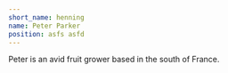 ```yaml
---
short_name: henning
name: Peter Parker
position: asfs asfd
---
```

Peter is an avid fruit grower based in the south of France.